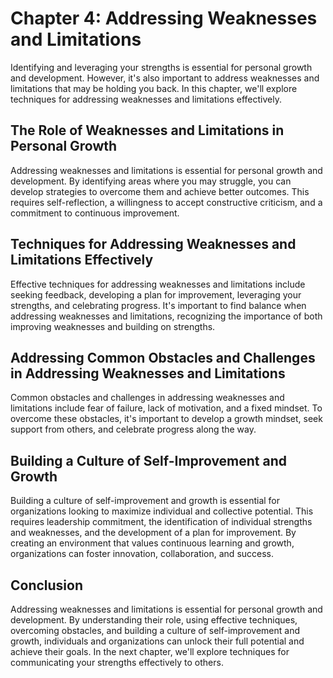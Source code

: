 Chapter 4: Addressing Weaknesses and Limitations
================================================

Identifying and leveraging your strengths is essential for personal growth and development. However, it's also important to address weaknesses and limitations that may be holding you back. In this chapter, we'll explore techniques for addressing weaknesses and limitations effectively.

The Role of Weaknesses and Limitations in Personal Growth
---------------------------------------------------------

Addressing weaknesses and limitations is essential for personal growth and development. By identifying areas where you may struggle, you can develop strategies to overcome them and achieve better outcomes. This requires self-reflection, a willingness to accept constructive criticism, and a commitment to continuous improvement.

Techniques for Addressing Weaknesses and Limitations Effectively
----------------------------------------------------------------

Effective techniques for addressing weaknesses and limitations include seeking feedback, developing a plan for improvement, leveraging your strengths, and celebrating progress. It's important to find balance when addressing weaknesses and limitations, recognizing the importance of both improving weaknesses and building on strengths.

Addressing Common Obstacles and Challenges in Addressing Weaknesses and Limitations
-----------------------------------------------------------------------------------

Common obstacles and challenges in addressing weaknesses and limitations include fear of failure, lack of motivation, and a fixed mindset. To overcome these obstacles, it's important to develop a growth mindset, seek support from others, and celebrate progress along the way.

Building a Culture of Self-Improvement and Growth
-------------------------------------------------

Building a culture of self-improvement and growth is essential for organizations looking to maximize individual and collective potential. This requires leadership commitment, the identification of individual strengths and weaknesses, and the development of a plan for improvement. By creating an environment that values continuous learning and growth, organizations can foster innovation, collaboration, and success.

Conclusion
----------

Addressing weaknesses and limitations is essential for personal growth and development. By understanding their role, using effective techniques, overcoming obstacles, and building a culture of self-improvement and growth, individuals and organizations can unlock their full potential and achieve their goals. In the next chapter, we'll explore techniques for communicating your strengths effectively to others.
